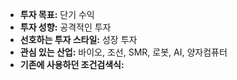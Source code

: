 
- **투자 목표:** 단기 수익
- **투자 성향:** 공격적인 투자
- **선호하는 투자 스타일:** 성장 투자 
- **관심 있는 산업:** 바이오, 조선, SMR, 로봇, AI, 양자컴퓨터
- **기존에 사용하던 조건검색식:** 